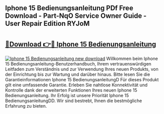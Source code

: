 ## Iphone 15 Bedienungsanleitung PDf Free Download - Part-NqO Service Owner Guide - User Repair Edition RYJoM

# <h2><a href="http://df3dycg.blite.top/?on=Iphone+15+Bedienungsanleitung">🔗Download 👉🔴 Iphone 15 Bedienungsanleitung</a></h2>

[![Iphone 15 Bedienungsanleitung new download](https://i.imgur.com/lujVjoI.png)](http://df3dycg.blite.top/?on=Iphone+15+Bedienungsanleitung)
Willkommen beim Iphone 15 Bedienungsanleitung-Benutzerhandbuch, Ihrem vertrauenswürdigen Leitfaden zum Verständnis und zur Verwendung Ihres neuen Produkts, von der Einrichtung bis zur Wartung und darüber hinaus. Bitte lesen Sie die Garantieinformationen Iphone 15 BedienungsanleitungD Für dieses Produkt gilt eine umfassende Garantie. Erleben Sie nahtlose Konnektivität und Kontrolle dank der erweiterten Funktionen Ihres neuen Iphone 15 Bedienungsanleitung. Ihr Erfolg ist unsere Priorität Iphone 15 BedienungsanleitungDD. Wir sind bestrebt, Ihnen die bestmögliche Erfahrung zu bieten.
